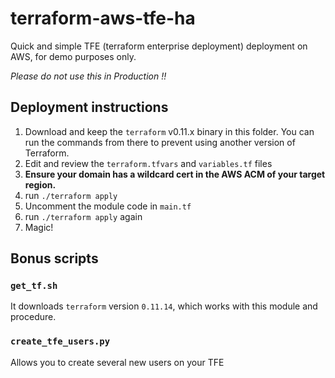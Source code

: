 # terraform-aws-tfe-ha
Quick and simple TFE (terraform enterprise deployment) deployment on AWS, for demo purposes only.

*Please do not use this in Production !!*

## Deployment instructions
1. Download and keep the `terraform` v0.11.x binary in this folder. You can run the commands from there to prevent using another version of Terraform.
2. Edit and review the `terraform.tfvars` and `variables.tf` files
3. **Ensure your domain has a wildcard cert in the AWS ACM of your target region.**
4. run `./terraform apply`
5. Uncomment the module code in `main.tf`
6. run `./terraform apply` again
7. Magic!

## Bonus scripts

### `get_tf.sh`

It downloads `terraform` version `0.11.14`, which works with this module and procedure.

### `create_tfe_users.py`

Allows you to create several new users on your TFE

